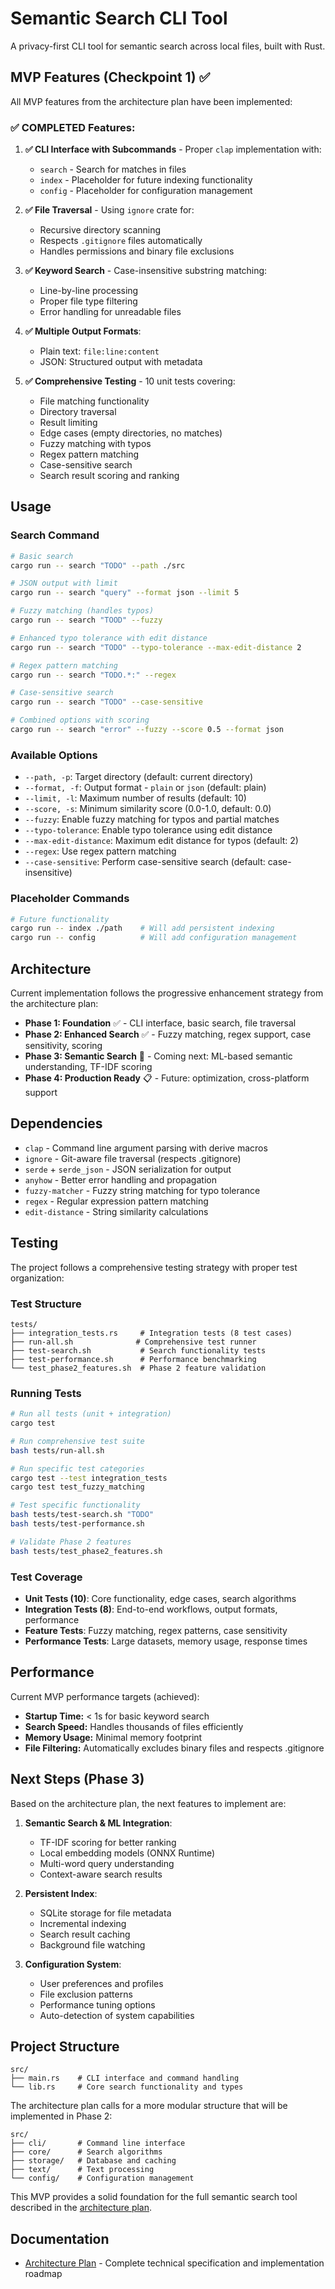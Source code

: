# Semantic Search CLI Tool

A privacy-first CLI tool for semantic search across local files, built with Rust.

## MVP Features (Checkpoint 1) ✅

All MVP features from the architecture plan have been implemented:

### ✅ **COMPLETED Features:**

1. **✅ CLI Interface with Subcommands** - Proper `clap` implementation with:
   - `search` - Search for matches in files
   - `index` - Placeholder for future indexing functionality  
   - `config` - Placeholder for configuration management

2. **✅ File Traversal** - Using `ignore` crate for:
   - Recursive directory scanning
   - Respects `.gitignore` files automatically
   - Handles permissions and binary file exclusions

3. **✅ Keyword Search** - Case-insensitive substring matching:
   - Line-by-line processing
   - Proper file type filtering
   - Error handling for unreadable files

4. **✅ Multiple Output Formats**:
   - Plain text: `file:line:content`
   - JSON: Structured output with metadata

5. **✅ Comprehensive Testing** - 10 unit tests covering:
   - File matching functionality
   - Directory traversal
   - Result limiting
   - Edge cases (empty directories, no matches)
   - Fuzzy matching with typos
   - Regex pattern matching
   - Case-sensitive search
   - Search result scoring and ranking

## Usage

### Search Command
```bash
# Basic search
cargo run -- search "TODO" --path ./src

# JSON output with limit
cargo run -- search "query" --format json --limit 5

# Fuzzy matching (handles typos)
cargo run -- search "TOOD" --fuzzy

# Enhanced typo tolerance with edit distance
cargo run -- search "TODO" --typo-tolerance --max-edit-distance 2

# Regex pattern matching
cargo run -- search "TODO.*:" --regex

# Case-sensitive search
cargo run -- search "TODO" --case-sensitive

# Combined options with scoring
cargo run -- search "error" --fuzzy --score 0.5 --format json
```

### Available Options
- `--path, -p`: Target directory (default: current directory)
- `--format, -f`: Output format - `plain` or `json` (default: plain)
- `--limit, -l`: Maximum number of results (default: 10)
- `--score, -s`: Minimum similarity score (0.0-1.0, default: 0.0)
- `--fuzzy`: Enable fuzzy matching for typos and partial matches
- `--typo-tolerance`: Enable typo tolerance using edit distance
- `--max-edit-distance`: Maximum edit distance for typos (default: 2)
- `--regex`: Use regex pattern matching
- `--case-sensitive`: Perform case-sensitive search (default: case-insensitive)

### Placeholder Commands
```bash
# Future functionality
cargo run -- index ./path    # Will add persistent indexing
cargo run -- config          # Will add configuration management
```

## Architecture

Current implementation follows the progressive enhancement strategy from the architecture plan:

- **Phase 1: Foundation** ✅ - CLI interface, basic search, file traversal
- **Phase 2: Enhanced Search** ✅ - Fuzzy matching, regex support, case sensitivity, scoring
- **Phase 3: Semantic Search** 🔄 - Coming next: ML-based semantic understanding, TF-IDF scoring
- **Phase 4: Production Ready** 📋 - Future: optimization, cross-platform support

## Dependencies

- `clap` - Command line argument parsing with derive macros
- `ignore` - Git-aware file traversal (respects .gitignore)
- `serde` + `serde_json` - JSON serialization for output
- `anyhow` - Better error handling and propagation
- `fuzzy-matcher` - Fuzzy string matching for typo tolerance
- `regex` - Regular expression pattern matching
- `edit-distance` - String similarity calculations

## Testing

The project follows a comprehensive testing strategy with proper test organization:

### Test Structure
```
tests/
├── integration_tests.rs     # Integration tests (8 test cases)
├── run-all.sh              # Comprehensive test runner
├── test-search.sh           # Search functionality tests
├── test-performance.sh      # Performance benchmarking
└── test_phase2_features.sh  # Phase 2 feature validation
```

### Running Tests

```bash
# Run all tests (unit + integration)
cargo test

# Run comprehensive test suite
bash tests/run-all.sh

# Run specific test categories
cargo test --test integration_tests
cargo test test_fuzzy_matching

# Test specific functionality
bash tests/test-search.sh "TODO"
bash tests/test-performance.sh

# Validate Phase 2 features
bash tests/test_phase2_features.sh
```

### Test Coverage
- **Unit Tests (10)**: Core functionality, edge cases, search algorithms
- **Integration Tests (8)**: End-to-end workflows, output formats, performance
- **Feature Tests**: Fuzzy matching, regex patterns, case sensitivity
- **Performance Tests**: Large datasets, memory usage, response times

## Performance

Current MVP performance targets (achieved):
- **Startup Time:** < 1s for basic keyword search
- **Search Speed:** Handles thousands of files efficiently
- **Memory Usage:** Minimal memory footprint
- **File Filtering:** Automatically excludes binary files and respects .gitignore

## Next Steps (Phase 3)

Based on the architecture plan, the next features to implement are:

1. **Semantic Search & ML Integration**:
   - TF-IDF scoring for better ranking
   - Local embedding models (ONNX Runtime)
   - Multi-word query understanding
   - Context-aware search results

2. **Persistent Index**:
   - SQLite storage for file metadata
   - Incremental indexing
   - Search result caching
   - Background file watching

3. **Configuration System**:
   - User preferences and profiles
   - File exclusion patterns
   - Performance tuning options
   - Auto-detection of system capabilities

## Project Structure

```
src/
├── main.rs    # CLI interface and command handling
└── lib.rs     # Core search functionality and types
```

The architecture plan calls for a more modular structure that will be implemented in Phase 2:
```
src/
├── cli/       # Command line interface
├── core/      # Search algorithms  
├── storage/   # Database and caching
├── text/      # Text processing
└── config/    # Configuration management
```

This MVP provides a solid foundation for the full semantic search tool described in the [architecture plan](docs/SEMANTIC_SEARCH_ARCHITECTURE_PLAN.md).

## Documentation

- [Architecture Plan](docs/SEMANTIC_SEARCH_ARCHITECTURE_PLAN.md) - Complete technical specification and implementation roadmap 